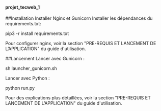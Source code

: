 #### projet_tecweb_1
##Installation
Installer Nginx et Gunicorn
Installer les dépendances du requirements.txt:

pip3 -r install requirements.txt

Pour configurer nginx, voir la section "PRE-REQUIS ET LANCEMENT DE L’APPLICATION" du guide d'utilisation.

##Lancement
Lancer avec Gunicorn :

sh launcher_gunicorn.sh

Lancer avec Python :

python run.py


Pour des explications plus détaillées, voir la section "PRE-REQUIS ET LANCEMENT DE L’APPLICATION" du guide d'utilisation.
